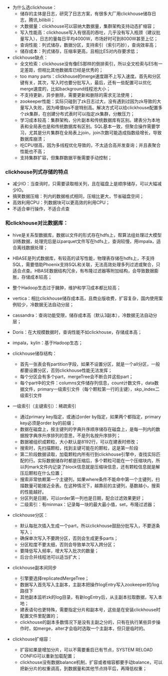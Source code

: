 * 为什么选clickhouse：
  * 储存的主体是日志，研究了日志方案，有很多大厂用clickhouse储存日志，腾讯,bilibili；
  * 大数据量：clickhouse可以容纳大数据量，集群架构支持动态扩缩容；
  * 写入性能高：clickhouse写入有很高的吞吐，几乎没有写入瓶颈（建议批量写入），日志的量每日平均4000W，市场好时可到8000W甚至上亿；
  * 查询性能：列式储存，数据分区，支持索引（索引巧妙），查询效率高；
  * 储存成本：列式储存，压缩率更高，且相比ES对内存要求低；
* clickhouse缺点：
  * 全文检索：clickhouse没有像ES那样的倒排索引，所以全文检索与ES有一定差距，但相比其他数据库已经是优秀的；
  * too many parts：clickhouse的merge速度跟不上写入速度。首先和分区键有关，其次，写入时也要分批写入，最后，还有一些配置可以优化merge速度的，比如background线程池大小；
  * 不支持更新，异步删除，需要更新和删除的需求无法使用；
  * zookeeper性能：实际只碰到了zk日志过大，没有遇到过因为zk导致的大量写入失败，因为峰值tps不是特别高。解决方式可以给clickhouse配置多个zk集群，在创建分布式表时可以指定zk集群，分散压力；
  * 学习成本较高：集群架构，分片副本和传统数据库有区别。建表分为本地表和全局表也是和传统数据库有区别。SQL基本一致，但聚合操作需要学习，尤其是分片集群在全局表上join，join次数可能造成指数级增长，导致数据库崩溃；
  * 吃CPU很高，因为多线程优化导致的，不太适合高并发查询；并且表聚合性能也不高；
  * 支持集群扩容，但集群数据平衡需要手动控制；

### clickhouse列式存储的特点

* 减少IO：当查询时，只需要读取相关列，且在磁盘上是顺序储存，可以大幅减少IO。
* 搞笑数据压缩：列内的数据格式相同，压缩比更大，节省磁盘空间；
* 高效利用CPU：列数据块可以更高效的利用CPU；
* 不适合单行操作，不适合点查

### 和clickhouse对比数据库：

* hive是关系型数据库，数据以文件的形式存在hdfs上，帮算法组处理过大模型训练数据，处理完后是以parquet文件写在hdfs上，查询较慢，用impala，适合离线数据处理；
* HBASE是列式数据库，有较高的读写性能，物理表存储在hdfs上，不支持SQL，需要借助Phoenix支持SQL和关联，无法高效处理多列过滤或聚合，只适合点查。HBASE数据结构冗余，有布隆过滤器等附加结构，会导致数据膨胀，存储成本较高；
* 整个Hadoop生态过于臃肿，维护和学习成本都比较高；
* vertica：相比clickhouse储存成本高，且商业版收费，扩容复杂，国内使用案例较少，冷数据无法自动分层；
* cassandra：查询功能受限，储存成本高（默认3副本），冷数据无法自动分层；
* Doris：在大规模数据时，查询性能不如clickhouse，存储成本高；
* impala，kylin：基于Hadoop生态；

* clickhouse储存结构：
  * 首先一张表会有partition字段，如果不设置分区，就是一个all分区，一般都要设置分区，否则clickhouse性能无法发挥；
  * 每个分区会有多个part，mergeTree会不断合并这些part；
  * 每个part中的文件：columns文件储存列信息，count计数文件，data数据文件，primary一级索引文件（每个颗粒第一行的主键），skp_index二级索引文件

* 一级索引（主键索引）：稀疏索引
  * 通过primary key指定，或通过order by指定，如果两个都指定，primary key必须是order by的前缀；
  * 数据在磁盘上，按主键列的字典升序顺序储存在磁盘上，是每一列内的数据按字典序升序排列的意思，不是列名按升序排列；
  * 数据被组织成颗粒，大小默认是8192行，可以在建表时修改；
  * 搜索时，先扫描颗粒，找到主键可能在的颗粒，这是第一阶段
  * 第二阶段数据读取，加载颗粒内所有行到clickhouse引擎中，查找实际匹配的行。实际数据储存时都是压缩后，多个颗粒可能在一个压缩块内，所以列mark文件内记录了block信息就是压缩块信息，还有颗粒信息就是解压后颗粒在什么位置；
  * 搜索非常依赖第一个主键列，如果where条件不能命中第一个主键列，扫描数量可能接近全表。在这种情况下，越靠前的主键列，基数越小，搜索的性能越好。
  * 分区列是日期，可以order第一列也是日期，配合过滤效果更好；
  * 二级索引：有minmax：记录每一块的最大最小值，set，布隆过滤器；

* clickhouse分区：
  * 默认每批次插入生成一个part，所以clickhouse鼓励分批写入，不要逐条写入；
  * 确保单次写入不要跨分区，否则会生成更多parts；
  * 分区粒度不要太细，否则会导致单次写入跨分区；
  * 要降低写入频率，增大写入批次的数量；
  * 后台合并线程池可以适当扩大；

* clickhouse副本间同步
  * 引擎要选择replicatedMergeTree；
  * 数据写入首先写入主副本，主副本把操作logEntry写入zookeeper的/log路径下
  * 其他副本监听zk的log目录，有新logEntry后，从主副本拉取数据，写入本地；
  * 建表语句也更特殊，需要指定分片和副本号，这些是在安装clickhouse时配置文件里配置的；
  * clickhouse的副本多数情况下是没有主副之分的，只有在执行某些异步操作时，如merge，alter才会临时选取一个主副本，但只是临时的。
* clickhouse扩缩容：
  * 扩容如果是增加分片，可以不需要重启已有节点，SYSTEM RELOAD CONFIG可以重新加载配置；
  * clickhouse没有数据balance机制，扩容或者缩容都要手动balance，可以把新分片的权重调高，到数据量和其他节点持平后，再降低权重；